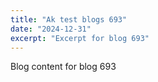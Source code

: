 ```yaml
---
title: "Ak test blogs 693"
date: "2024-12-31"
excerpt: "Excerpt for blog 693"
---
```


Blog content for blog 693